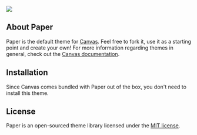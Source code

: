 <a href="http://canvas.toddaustin.io"><img src="https://raw.githubusercontent.com/cnvs/assets/master/default-paper.jpg"></a>

## About Paper

Paper is the default theme for [Canvas](https://github.com/cnvs/canvas). Feel free to fork it, use it as a starting point and create your own! For more information regarding themes in general, check out the [Canvas documentation](https://cnvs.readme.io/docs/themes-overview).

## Installation

Since Canvas comes bundled with Paper out of the box, you don't need to install this theme.

## License

Paper is an open-sourced theme library licensed under the [MIT license](https://opensource.org/licenses/MIT).